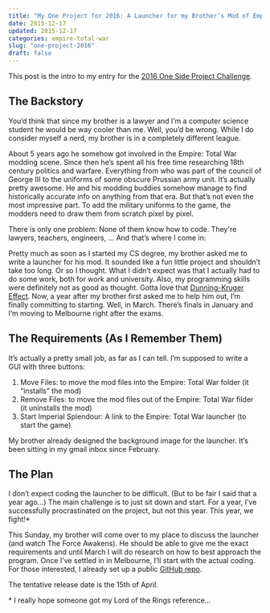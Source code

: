 ```yaml
---
title: "My One Project for 2016: A Launcher for my Brother’s Mod of Empire: Total War"
date: 2015-12-17
updated: 2015-12-17
categories: empire-total-war
slug: "one-project-2016"
draft: false
---
```

This post is the intro to my entry for the [2016 One Side Project Challenge](https://medium.com/the-mission/the-one-side-project-per-year-challenge-fa3c64a48da6).

## The Backstory
You’d think that since my brother is a lawyer and I’m a computer science student he would be way cooler than me. Well, you’d be wrong. While I do consider myself a nerd, my brother is in a completely different league.

About 5 years ago he somehow got involved in the Empire: Total War modding scene. Since then he’s spent all his free time researching 18th century politics and warfare. Everything from who was part of the council of George III to the uniforms of some obscure Prussian army unit. It’s actually pretty awesome. He and his modding buddies somehow manage to find historically accurate info on anything from that era. But that’s not even the most impressive part. To add the military uniforms to the game, the modders need to draw them from scratch pixel by pixel.

There is only one problem: None of them know how to code. They're lawyers, teachers, engineers, ... And that’s where I come in:

Pretty much as soon as I started my CS degree, my brother asked me to write a launcher for his mod. It sounded like a fun little project and shouldn’t take too long. Or so I thought. What I didn’t expect was that I actually had to do some work, both for work and university. Also, my programming skills were definitely not as good as thought. Gotta love that [Dunning-Kruger Effect](https://en.wikipedia.org/wiki/Dunning%E2%80%93Kruger_effect). Now, a year after my brother first asked me to help him out, I’m finally committing to starting. Well, in March. There’s finals in January and I’m moving to Melbourne right after the exams.


## The Requirements (As I Remember Them)
It’s actually a pretty small job, as far as I can tell. I’m supposed to write a GUI with three buttons:

1. Move Files: to move the mod files into the Empire: Total War folder (it “installs” the mod)
2. Remove Files: to move the mod files out of the Empire: Total War filder (it uninstalls the mod)
3. Start Imperial Splendour: A link to the Empire: Total War launcher (to start the game)

My brother already designed the background image for the launcher. It’s been sitting in my gmail inbox since February.

## The Plan
I don’t expect coding the launcher to be difficult. (But to be fair I said that a year ago...) The main challenge is to just sit down and start. For a year, I’ve successfully procrastinated on the project, but not this year. This year, we fight!\*

This Sunday, my brother will come over to my place to discuss the launcher (and watch The Force Awakens). He should be able to give me the exact requirements and until March I will do research on how to best approach the program. Once I’ve settled in in Melbourne, I’ll start with the actual coding. For those interested, I already set up a public [GitHub repo](https://github.com/SophieAu/imperial-splendour-launcher/).

The tentative release date is the 15th of April.


\* I really hope someone got my Lord of the Rings reference…
